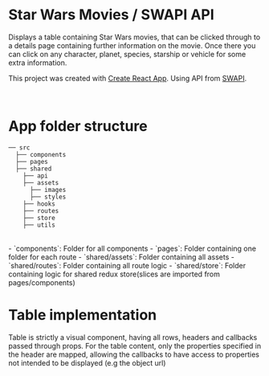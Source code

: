 # Star Wars Movies / SWAPI API

Displays a table containing Star Wars movies, that can be clicked through to a details page containing further information on the movie. Once there you can click on any character, planet, species, starship or vehicle for some extra information.

This project was created with [Create React App](https://github.com/facebook/create-react-app).
Using API from [SWAPI](https://swapi-node.now.sh).

<br>

# App folder structure

```
── src
  ├── components
  ├── pages
  ├── shared
    ├── api
    ├── assets
      ├── images
      ├── styles
    ├── hooks
    ├── routes
    ├── store
    ├── utils
```

<br/>
- `components`: Folder for all components
- `pages`: Folder containing one folder for each route
- `shared/assets`: Folder containing all assets
- `shared/routes`: Folder containing all route logic
- `shared/store`: Folder containing logic for shared redux store(slices are imported from pages/components)<br/>

# Table implementation

Table is strictly a visual component, having all rows, headers and callbacks passed through props.
For the table content, only the properties specified in the header are mapped, allowing the callbacks to have access to properties not intended to be displayed (e.g the object url)
